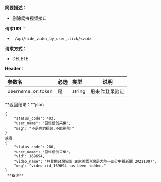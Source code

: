 
    
**简要描述：** 

- 删除爬虫视频接口

**请求URL：** 
- ` /api/hide_video_by_user_click/<vid>`

**请求方式：**
- DELETE
 

**Header：**

|参数名|必选|类型|说明|
|:----    |:---|:----- |-----   |
|username_or_token |  是  |    string   |    用来作登录验证  |


**返回结果：**json
```
{
    "status_code": 403,
    "user_name": "国恒信创采集",
    "msg": "不是你的视频,不能删除!"
}
或者
{
    "status_code": 200,
    "user_name": "国恒信创采集",
    "vid": 169694,
    "video_name": "拜登拋台灣協議 專家美認台灣是大陸一部分中視新聞 20211007",
    "msg": "video vid_169694 has been hidden."
}
 **备注** 
